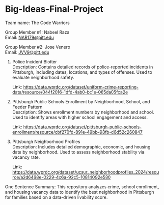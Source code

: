 # Big-Ideas-Final-Project
Team name: The Code Warriors

Group Member #1: Nabeel Raza   
Email: NAR179@pitt.edu  

Group Member #2: Jose Venero  
Email: JVV9@pitt.edu  

1. Police Incident Blotter  
Description: Contains detailed records of police-reported incidents in Pittsburgh, including dates, locations, and types of offenses. Used to evaluate neighborhood safety.

    Link: https://data.wprdc.org/dataset/uniform-crime-reporting-data/resource/044f2016-1dfd-4ab0-bc1e-065da05fca2e

2. Pittsburgh Public Schools Enrollment by Neighborhood, School, and Feeder Pattern  
Description: Shows enrollment numbers by neighborhood and school. Used to identify areas with higher school engagement and access.

    Link: https://data.wprdc.org/dataset/pittsburgh-public-schools-enrollment/resource/cbf270fd-891e-49bb-98fb-d6d52c260847

3. Pittsburgh Neighborhood Profiles  
Description: Includes detailed demographic, economic, and housing data by neighborhood. Used to assess neighborhood stability via vacancy rate.

    Link: https://data.wprdc.org/dataset/ucsur_neighborhoodprofiles_2024/resource/a2d6468e-0229-4c6a-92c5-10814092e580

One Sentence Summary: This repository analyzes crime, school enrollment, and housing vacancy data to identify the best neighborhood in Pittsburgh for families based on a data-driven livability score.
